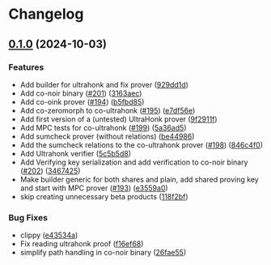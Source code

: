 # Changelog

## [0.1.0](https://github.com/TaceoLabs/collaborative-circom/compare/ultrahonk-v0.0.1...ultrahonk-v0.1.0) (2024-10-03)


### Features

* Add builder for ultrahonk and fix prover ([929dd1d](https://github.com/TaceoLabs/collaborative-circom/commit/929dd1d39f3048fd91ccab229e9ae8a500b92df6))
* Add co-noir binary ([#201](https://github.com/TaceoLabs/collaborative-circom/issues/201)) ([3163aec](https://github.com/TaceoLabs/collaborative-circom/commit/3163aec0795dd7b357f532e4da9e232ea164f064))
* Add co-oink prover ([#194](https://github.com/TaceoLabs/collaborative-circom/issues/194)) ([b5fbd85](https://github.com/TaceoLabs/collaborative-circom/commit/b5fbd85b32cdb01c8865777c2238e159fc9b2553))
* Add co-zeromorph to co-ultrahonk ([#195](https://github.com/TaceoLabs/collaborative-circom/issues/195)) ([e7df56e](https://github.com/TaceoLabs/collaborative-circom/commit/e7df56e5af49938166e9ce4a2bbc49eaa8977acc))
* Add first version of a (untested) UltraHonk prover ([9f2911f](https://github.com/TaceoLabs/collaborative-circom/commit/9f2911f61f10d40217145a6802ccaf577aa7995f))
* Add MPC tests for co-ultrahonk ([#199](https://github.com/TaceoLabs/collaborative-circom/issues/199)) ([5a36ad5](https://github.com/TaceoLabs/collaborative-circom/commit/5a36ad5d5226cf25b8c8ffe377dd30efe6133725))
* Add sumcheck prover (without relations) ([be44986](https://github.com/TaceoLabs/collaborative-circom/commit/be449861f4e1d9eda20dda28c5f6add4dfd54fea))
* Add the sumcheck relations to the co-ultrahonk prover ([#198](https://github.com/TaceoLabs/collaborative-circom/issues/198)) ([846c4f0](https://github.com/TaceoLabs/collaborative-circom/commit/846c4f0342cc24b47947de17aec5e5cc99b4d90f))
* Add Ultrahonk verifier ([5c5b5d8](https://github.com/TaceoLabs/collaborative-circom/commit/5c5b5d8d8eefe6478954ed912498a63bb1e532cb))
* Add Verifying key serialization and add verification to co-noir binary ([#202](https://github.com/TaceoLabs/collaborative-circom/issues/202)) ([3467425](https://github.com/TaceoLabs/collaborative-circom/commit/34674255f764f8df1f862d600ebba46314566233))
* Make builder generic for both shares and plain, add shared proving key and start with MPC prover ([#193](https://github.com/TaceoLabs/collaborative-circom/issues/193)) ([e3559a0](https://github.com/TaceoLabs/collaborative-circom/commit/e3559a0a38a61b1de4b29ea9fa820066ed00ddc0))
* skip creating unnecessary beta products ([118f2bf](https://github.com/TaceoLabs/collaborative-circom/commit/118f2bf30e97039e72138cf9bf2c63a1544e046a))


### Bug Fixes

* clippy ([e43534a](https://github.com/TaceoLabs/collaborative-circom/commit/e43534aafefb4811bdf1f7fe1fa1493ab5c9152d))
* Fix reading ultrahonk proof ([f16ef68](https://github.com/TaceoLabs/collaborative-circom/commit/f16ef68663669f5406e1ef789fe8e3817fe27401))
* simplify path handling in co-noir binary ([26fae55](https://github.com/TaceoLabs/collaborative-circom/commit/26fae552badf72f8105ce0736e594d2398f1aca5))
